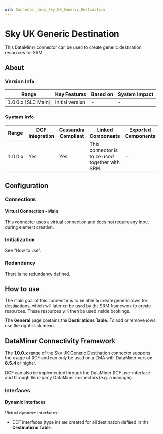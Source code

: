```yaml
---
uid: Connector_help_Sky_UK_Generic_Destination
---
```


# Sky UK Generic Destination

This DataMiner connector can be used to create generic destination resources for SRM.

## About

### Version Info

| **Range**            | **Key Features** | **Based on** | **System Impact** |
|----------------------|------------------|--------------|-------------------|
| 1.0.0.x \[SLC Main\] | Initial version  | \-           | \-                |

### System Info

| **Range** | **DCF Integration** | **Cassandra Compliant** | **Linked Components**                           | **Exported Components** |
|-----------|---------------------|-------------------------|-------------------------------------------------|-------------------------|
| 1.0.0.x   | Yes                 | Yes                     | This connector is to be used together with SRM. | \-                      |

## Configuration

### Connections

#### Virtual Connection - Main

This connector uses a virtual connection and does not require any input during element creation.

### Initialization

See "How to use".

### Redundancy

There is no redundancy defined.

## How to use

The main goal of this connector is to be able to create generic rows for destinations, which will later on be used by the SRM framework to create resources. These resources will then be used inside bookings.

The **General** page contains the **Destinations Table**. To add or remove rows, use the right-click menu.

## DataMiner Connectivity Framework

The **1.0.0.x** range of the Sky UK Generic Destination connector supports the usage of DCF and can only be used on a DMA with DataMiner version **8.5.4** or higher.

DCF can also be implemented through the DataMiner DCF user interface and through third-party DataMiner connectors (e.g. a manager).

### Interfaces

#### Dynamic interfaces

Virtual dynamic interfaces:

- DCF interfaces (type in) are created for all destination defined in the **Destinations Table**.
